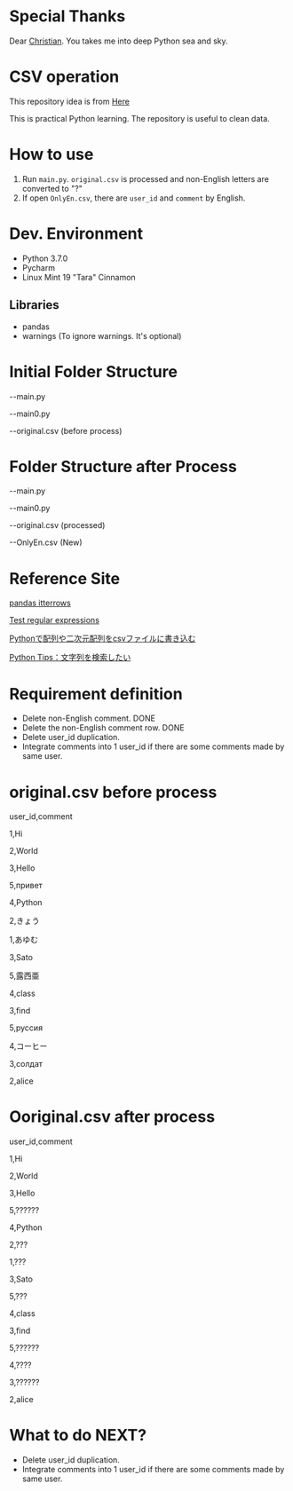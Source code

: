 # Special Thanks
Dear [Christian](https://amzn.to/2Oro3Ka). You takes me into deep Python sea and sky.

# CSV operation
This repository idea is from [Here](https://www.freelancer.com/projects/python/Need-Python-program-some-data/?w=f)

This is practical Python learning. The repository is useful to clean data.
# How to use
1. Run `main.py`. `original.csv` is processed and non-English letters are converted to "?"
2. If open `OnlyEn.csv`, there are `user_id` and `comment` by English.
# Dev. Environment
- Python 3.7.0
- Pycharm
- Linux Mint 19 "Tara" Cinnamon

## Libraries
- pandas
- warnings (To ignore warnings. It's optional)

# Initial Folder Structure
--main.py

--main0.py

--original.csv (before process)

# Folder Structure after Process
--main.py

--main0.py

--original.csv (processed)

--OnlyEn.csv (New)
# Reference Site
[pandas itterrows](http://www.kisse-logs.com/2017/04/26/python3-iterrows/)

[Test regular expressions](https://regex101.com/)

[Pythonで配列や二次元配列をcsvファイルに書き込む](http://www.irohabook.com/python-csv-write)

[Python Tips：文字列を検索したい](https://www.lifewithpython.com/2015/04/python-search-string-pattern.html)

# Requirement definition
- Delete non-English comment. DONE
- Delete the non-English comment row. DONE
- Delete user_id duplication.
- Integrate comments into 1 user_id if there are some comments made by same user.

# original.csv before process
user_id,comment

1,Hi

2,World

3,Hello

5,привет

4,Python

2,きょう

1,あゆむ

3,Sato

5,露西亜

4,class

3,find

5,руссия

4,コーヒー

3,солдат

2,alice

# Ooriginal.csv after process
user_id,comment

1,Hi

2,World

3,Hello

5,??????

4,Python

2,???

1,???

3,Sato

5,???

4,class

3,find

5,??????

4,????

3,??????

2,alice

# What to do NEXT?
- Delete user_id duplication.
- Integrate comments into 1 user_id if there are some comments made by same user.